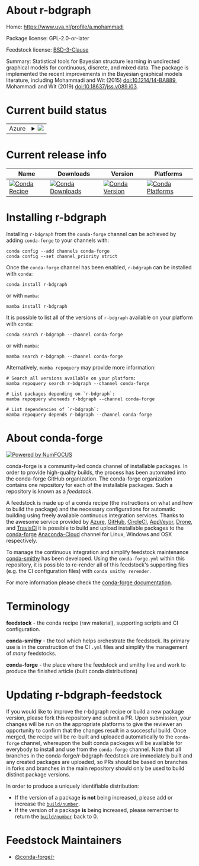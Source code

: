 About r-bdgraph
===============

Home: https://www.uva.nl/profile/a.mohammadi

Package license: GPL-2.0-or-later

Feedstock license: [BSD-3-Clause](https://github.com/conda-forge/r-bdgraph-feedstock/blob/main/LICENSE.txt)

Summary: Statistical tools for Bayesian structure learning in undirected graphical models for continuous, discrete, and mixed data. The package is implemented the recent improvements in the Bayesian graphical models literature, including Mohammadi and Wit (2015) <doi:10.1214/14-BA889>, Mohammadi and Wit (2019) <doi:10.18637/jss.v089.i03>.

Current build status
====================


<table>
    
  <tr>
    <td>Azure</td>
    <td>
      <details>
        <summary>
          <a href="https://dev.azure.com/conda-forge/feedstock-builds/_build/latest?definitionId=8900&branchName=main">
            <img src="https://dev.azure.com/conda-forge/feedstock-builds/_apis/build/status/r-bdgraph-feedstock?branchName=main">
          </a>
        </summary>
        <table>
          <thead><tr><th>Variant</th><th>Status</th></tr></thead>
          <tbody><tr>
              <td>linux_64_r_base4.1</td>
              <td>
                <a href="https://dev.azure.com/conda-forge/feedstock-builds/_build/latest?definitionId=8900&branchName=main">
                  <img src="https://dev.azure.com/conda-forge/feedstock-builds/_apis/build/status/r-bdgraph-feedstock?branchName=main&jobName=linux&configuration=linux%20linux_64_r_base4.1" alt="variant">
                </a>
              </td>
            </tr><tr>
              <td>linux_64_r_base4.2</td>
              <td>
                <a href="https://dev.azure.com/conda-forge/feedstock-builds/_build/latest?definitionId=8900&branchName=main">
                  <img src="https://dev.azure.com/conda-forge/feedstock-builds/_apis/build/status/r-bdgraph-feedstock?branchName=main&jobName=linux&configuration=linux%20linux_64_r_base4.2" alt="variant">
                </a>
              </td>
            </tr><tr>
              <td>osx_64_r_base4.1</td>
              <td>
                <a href="https://dev.azure.com/conda-forge/feedstock-builds/_build/latest?definitionId=8900&branchName=main">
                  <img src="https://dev.azure.com/conda-forge/feedstock-builds/_apis/build/status/r-bdgraph-feedstock?branchName=main&jobName=osx&configuration=osx%20osx_64_r_base4.1" alt="variant">
                </a>
              </td>
            </tr><tr>
              <td>osx_64_r_base4.2</td>
              <td>
                <a href="https://dev.azure.com/conda-forge/feedstock-builds/_build/latest?definitionId=8900&branchName=main">
                  <img src="https://dev.azure.com/conda-forge/feedstock-builds/_apis/build/status/r-bdgraph-feedstock?branchName=main&jobName=osx&configuration=osx%20osx_64_r_base4.2" alt="variant">
                </a>
              </td>
            </tr><tr>
              <td>win_64</td>
              <td>
                <a href="https://dev.azure.com/conda-forge/feedstock-builds/_build/latest?definitionId=8900&branchName=main">
                  <img src="https://dev.azure.com/conda-forge/feedstock-builds/_apis/build/status/r-bdgraph-feedstock?branchName=main&jobName=win&configuration=win%20win_64_" alt="variant">
                </a>
              </td>
            </tr>
          </tbody>
        </table>
      </details>
    </td>
  </tr>
</table>

Current release info
====================

| Name | Downloads | Version | Platforms |
| --- | --- | --- | --- |
| [![Conda Recipe](https://img.shields.io/badge/recipe-r--bdgraph-green.svg)](https://anaconda.org/conda-forge/r-bdgraph) | [![Conda Downloads](https://img.shields.io/conda/dn/conda-forge/r-bdgraph.svg)](https://anaconda.org/conda-forge/r-bdgraph) | [![Conda Version](https://img.shields.io/conda/vn/conda-forge/r-bdgraph.svg)](https://anaconda.org/conda-forge/r-bdgraph) | [![Conda Platforms](https://img.shields.io/conda/pn/conda-forge/r-bdgraph.svg)](https://anaconda.org/conda-forge/r-bdgraph) |

Installing r-bdgraph
====================

Installing `r-bdgraph` from the `conda-forge` channel can be achieved by adding `conda-forge` to your channels with:

```
conda config --add channels conda-forge
conda config --set channel_priority strict
```

Once the `conda-forge` channel has been enabled, `r-bdgraph` can be installed with `conda`:

```
conda install r-bdgraph
```

or with `mamba`:

```
mamba install r-bdgraph
```

It is possible to list all of the versions of `r-bdgraph` available on your platform with `conda`:

```
conda search r-bdgraph --channel conda-forge
```

or with `mamba`:

```
mamba search r-bdgraph --channel conda-forge
```

Alternatively, `mamba repoquery` may provide more information:

```
# Search all versions available on your platform:
mamba repoquery search r-bdgraph --channel conda-forge

# List packages depending on `r-bdgraph`:
mamba repoquery whoneeds r-bdgraph --channel conda-forge

# List dependencies of `r-bdgraph`:
mamba repoquery depends r-bdgraph --channel conda-forge
```


About conda-forge
=================

[![Powered by
NumFOCUS](https://img.shields.io/badge/powered%20by-NumFOCUS-orange.svg?style=flat&colorA=E1523D&colorB=007D8A)](https://numfocus.org)

conda-forge is a community-led conda channel of installable packages.
In order to provide high-quality builds, the process has been automated into the
conda-forge GitHub organization. The conda-forge organization contains one repository
for each of the installable packages. Such a repository is known as a *feedstock*.

A feedstock is made up of a conda recipe (the instructions on what and how to build
the package) and the necessary configurations for automatic building using freely
available continuous integration services. Thanks to the awesome service provided by
[Azure](https://azure.microsoft.com/en-us/services/devops/), [GitHub](https://github.com/),
[CircleCI](https://circleci.com/), [AppVeyor](https://www.appveyor.com/),
[Drone](https://cloud.drone.io/welcome), and [TravisCI](https://travis-ci.com/)
it is possible to build and upload installable packages to the
[conda-forge](https://anaconda.org/conda-forge) [Anaconda-Cloud](https://anaconda.org/)
channel for Linux, Windows and OSX respectively.

To manage the continuous integration and simplify feedstock maintenance
[conda-smithy](https://github.com/conda-forge/conda-smithy) has been developed.
Using the ``conda-forge.yml`` within this repository, it is possible to re-render all of
this feedstock's supporting files (e.g. the CI configuration files) with ``conda smithy rerender``.

For more information please check the [conda-forge documentation](https://conda-forge.org/docs/).

Terminology
===========

**feedstock** - the conda recipe (raw material), supporting scripts and CI configuration.

**conda-smithy** - the tool which helps orchestrate the feedstock.
                   Its primary use is in the construction of the CI ``.yml`` files
                   and simplify the management of *many* feedstocks.

**conda-forge** - the place where the feedstock and smithy live and work to
                  produce the finished article (built conda distributions)


Updating r-bdgraph-feedstock
============================

If you would like to improve the r-bdgraph recipe or build a new
package version, please fork this repository and submit a PR. Upon submission,
your changes will be run on the appropriate platforms to give the reviewer an
opportunity to confirm that the changes result in a successful build. Once
merged, the recipe will be re-built and uploaded automatically to the
`conda-forge` channel, whereupon the built conda packages will be available for
everybody to install and use from the `conda-forge` channel.
Note that all branches in the conda-forge/r-bdgraph-feedstock are
immediately built and any created packages are uploaded, so PRs should be based
on branches in forks and branches in the main repository should only be used to
build distinct package versions.

In order to produce a uniquely identifiable distribution:
 * If the version of a package **is not** being increased, please add or increase
   the [``build/number``](https://docs.conda.io/projects/conda-build/en/latest/resources/define-metadata.html#build-number-and-string).
 * If the version of a package **is** being increased, please remember to return
   the [``build/number``](https://docs.conda.io/projects/conda-build/en/latest/resources/define-metadata.html#build-number-and-string)
   back to 0.

Feedstock Maintainers
=====================

* [@conda-forge/r](https://github.com/conda-forge/r/)

